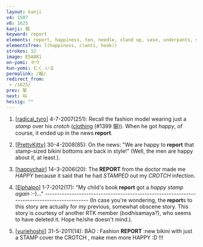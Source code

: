 ```yaml
---
layout: kanji
v4: 1507
v6: 1625
kanji: 報
keyword: report
elements: report, happiness, ten, needle, stand up, vase, underpants, stamp, crotch, anti, ten2, needle2
elementsTree: l(happiness, c(anti, hook))
strokes: 12
image: E5A0B1
on-yomi: ホウ
kun-yomi: むく.いる
permalink: /報/
redirect_from:
 - /1625/
prev: 摯
next: 叫
heisig: ""
---
```


1) [<a href="http://kanji.koohii.com/profile/radical_tyro">radical_tyro</a>] 4-7-2007(251): Recall the fashion model wearing just a <em>stamp</em> over his <em>crotch</em> (<a href="../v4/1399.html">clothing</a> (#1399 服)). When he got <em>happy</em>, of course, it ended up in the news<strong> report</strong>.

2) [<a href="http://kanji.koohii.com/profile/PrettyKitty">PrettyKitty</a>] 30-4-2008(85): On the news: &quot;We are happy to<strong> report</strong> that stamp-sized bikini bottoms are back in style!&quot; (Well, the men are happy about it, at least.).

3) [<a href="http://kanji.koohii.com/profile/happychair">happychair</a>] 14-3-2006(20): The<strong> REPORT</strong> from the doctor made me <em>HAPPY</em> because it said that he had <em>STAMPED</em> out my <em>CROTCH</em> infection.

4) [<a href="http://kanji.koohii.com/profile/Elphalpo">Elphalpo</a>] 1-7-2012(17): &quot;My child&#039;s book<strong> report</strong> got a <em>happy stamp again</em> :-)...&quot; -------------------------------------------------------------------------------------------- (In case you&#039;re wondering, the<strong> report</strong>s to this story are actually for my previous, somewhat obscene story. This story is courtesy of another RTK member (bodhisamaya?), who seems to have deleted it. Hope he/she doesn&#039;t mind.).

5) [<a href="http://kanji.koohii.com/profile/yuriehoshii">yuriehoshii</a>] 31-5-2011(14): BÁO : Fashion<strong> REPORT</strong> :new bikini with just a STAMP cover the CROTCH , make men more HAPPY :D !!!

